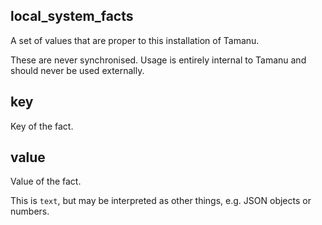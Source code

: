 ## local_system_facts

A set of values that are proper to this installation of Tamanu.

These are never synchronised.
Usage is entirely internal to Tamanu and should never be used externally.

## key

Key of the fact.

## value

Value of the fact.

This is `text`, but may be interpreted as other things, e.g. JSON objects or numbers.

